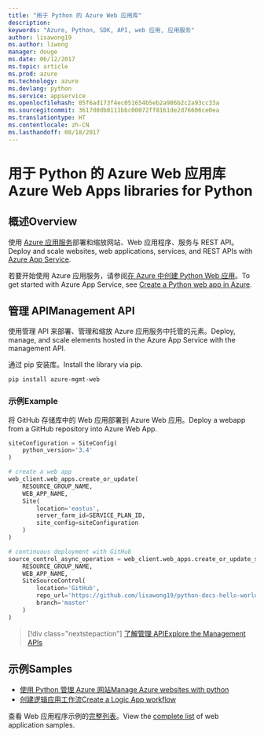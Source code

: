 ```yaml
---
title: "用于 Python 的 Azure Web 应用库"
description: 
keywords: "Azure, Python, SDK, API, web 应用, 应用服务"
author: lisawong19
ms.author: liwong
manager: douge
ms.date: 06/12/2017
ms.topic: article
ms.prod: azure
ms.technology: azure
ms.devlang: python
ms.service: appservice
ms.openlocfilehash: 05f6ad173f4ec051654b5eb2a986b2c2a93cc33a
ms.sourcegitcommit: 3617d0db0111bbc00072ff8161de2d76606ce0ea
ms.translationtype: HT
ms.contentlocale: zh-CN
ms.lasthandoff: 08/18/2017
---
```

# <a name="azure-web-apps-libraries-for-python"></a><span data-ttu-id="6d846-103">用于 Python 的 Azure Web 应用库</span><span class="sxs-lookup"><span data-stu-id="6d846-103">Azure Web Apps libraries for Python</span></span>

## <a name="overview"></a><span data-ttu-id="6d846-104">概述</span><span class="sxs-lookup"><span data-stu-id="6d846-104">Overview</span></span>

<span data-ttu-id="6d846-105">使用 [Azure 应用服务](/azure/app-service)部署和缩放网站、Web 应用程序、服务与 REST API。</span><span class="sxs-lookup"><span data-stu-id="6d846-105">Deploy and scale websites, web applications, services, and REST APIs with [Azure App Service](/azure/app-service).</span></span>

<span data-ttu-id="6d846-106">若要开始使用 Azure 应用服务，请参阅[在 Azure 中创建 Python Web 应用](/azure/app-service-web/app-service-web-get-started-python)。</span><span class="sxs-lookup"><span data-stu-id="6d846-106">To get started with Azure App Service, see [Create a Python web app in Azure](/azure/app-service-web/app-service-web-get-started-python).</span></span>

## <a name="management-api"></a><span data-ttu-id="6d846-107">管理 API</span><span class="sxs-lookup"><span data-stu-id="6d846-107">Management API</span></span>

<span data-ttu-id="6d846-108">使用管理 API 来部署、管理和缩放 Azure 应用服务中托管的元素。</span><span class="sxs-lookup"><span data-stu-id="6d846-108">Deploy, manage, and scale elements hosted in the Azure App Service with the management API.</span></span>

<span data-ttu-id="6d846-109">通过 pip 安装库。</span><span class="sxs-lookup"><span data-stu-id="6d846-109">Install the library via pip.</span></span>

```bash
pip install azure-mgmt-web
```

### <a name="example"></a><span data-ttu-id="6d846-110">示例</span><span class="sxs-lookup"><span data-stu-id="6d846-110">Example</span></span>

<span data-ttu-id="6d846-111">将 GitHub 存储库中的 Web 应用部署到 Azure Web 应用。</span><span class="sxs-lookup"><span data-stu-id="6d846-111">Deploy a webapp from a GitHub repository into Azure Web App.</span></span>

```python
siteConfiguration = SiteConfig(
    python_version='3.4'
)

# create a web app
web_client.web_apps.create_or_update(
    RESOURCE_GROUP_NAME,
    WEB_APP_NAME,
    Site(
        location='eastus',
        server_farm_id=SERVICE_PLAN_ID,
        site_config=siteConfiguration
    )
)

# continuous deployment with GitHub
source_control_async_operation = web_client.web_apps.create_or_update_source_control(
    RESOURCE_GROUP_NAME,
    WEB_APP_NAME,
    SiteSourceControl(
        location='GitHub',
        repo_url='https://github.com/lisawong19/python-docs-hello-world',
        branch='master'
    )
)
```
> [!div class="nextstepaction"]
> [<span data-ttu-id="6d846-112">了解管理 API</span><span class="sxs-lookup"><span data-stu-id="6d846-112">Explore the Management APIs</span></span>](/python/api/overview/azure/webapps/managementlibrary)

## <a name="samples"></a><span data-ttu-id="6d846-113">示例</span><span class="sxs-lookup"><span data-stu-id="6d846-113">Samples</span></span> 

* <span data-ttu-id="6d846-114">[使用 Python 管理 Azure 网站][1]</span><span class="sxs-lookup"><span data-stu-id="6d846-114">[Manage Azure websites with python][1]</span></span>
* <span data-ttu-id="6d846-115">[创建逻辑应用工作流][2]</span><span class="sxs-lookup"><span data-stu-id="6d846-115">[Create a Logic App workflow][2]</span></span>
 
<span data-ttu-id="6d846-116">查看 Web 应用程序示例的[完整列表](https://azure.microsoft.com/en-us/resources/samples/?platform=python&term=web-app)。</span><span class="sxs-lookup"><span data-stu-id="6d846-116">View the [complete list](https://azure.microsoft.com/en-us/resources/samples/?platform=python&term=web-app) of web application samples.</span></span>

[1]: https://azure.microsoft.com/resources/samples/app-service-web-python-manage
[2]: ../docs-ref-conceptual/python-sdk-azure-samples-logic-app-workflow.md